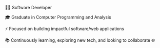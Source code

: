 👨‍💻 Software Developer

🎓 Graduate in Computer Programming and Analysis

⚡ Focused on building impactful software/web applications

📚 Continuously learning, exploring new tech, and looking to collaborate 🌐
